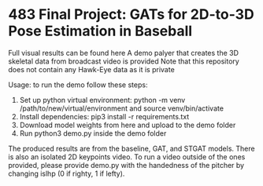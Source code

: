 # 483 Final Project: GATs for 2D-to-3D Pose Estimation in Baseball
Full visual results can be found here
A demo palyer that creates the 3D skeletal data from broadcast video is provided
Note that this repository does not contain any Hawk-Eye data as it is private 

Usage: to run the demo follow these steps:
1. Set up python virtual environment: python -m venv /path/to/new/virtual/environment and source venv/bin/activate
2. Install dependencies: pip3 install -r requirements.txt
3. Download model weights from here and upload to the demo folder
4. Run python3 demo.py inside the demo folder

The produced results are from the baseline, GAT, and STGAT models. There is also an isolated 2D keypoints video.
To run a video outside of the ones provided, please provide demo.py with the handedness of the pitcher by changing islhp (0 if righty, 1 if lefty).
